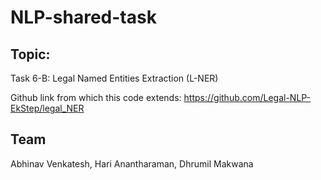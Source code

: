 # NLP-shared-task

## Topic:
Task 6-B: Legal Named Entities Extraction (L-NER)

Github link from which this code extends: https://github.com/Legal-NLP-EkStep/legal_NER


## Team
Abhinav Venkatesh,
Hari Anantharaman,
Dhrumil Makwana
